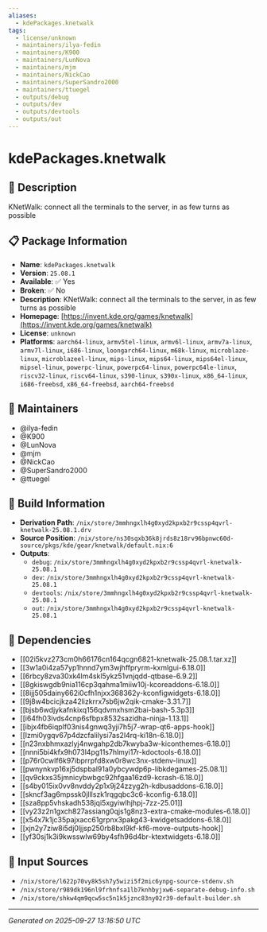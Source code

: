 ```yaml
---
aliases:
  - kdePackages.knetwalk
tags:
  - license/unknown
  - maintainers/ilya-fedin
  - maintainers/K900
  - maintainers/LunNova
  - maintainers/mjm
  - maintainers/NickCao
  - maintainers/SuperSandro2000
  - maintainers/ttuegel
  - outputs/debug
  - outputs/dev
  - outputs/devtools
  - outputs/out
---
```


# kdePackages.knetwalk

## 📝 Description

KNetWalk: connect all the terminals to the server, in as few turns as possible

## 📋 Package Information

- **Name**: `kdePackages.knetwalk`
- **Version**: `25.08.1`
- **Available**: ✅ Yes
- **Broken**: ✅ No
- **Description**: KNetWalk: connect all the terminals to the server, in as few turns as possible
- **Homepage**: [https://invent.kde.org/games/knetwalk](https://invent.kde.org/games/knetwalk)
- **License**: `unknown`
- **Platforms**: `aarch64-linux`, `armv5tel-linux`, `armv6l-linux`, `armv7a-linux`, `armv7l-linux`, `i686-linux`, `loongarch64-linux`, `m68k-linux`, `microblaze-linux`, `microblazeel-linux`, `mips-linux`, `mips64-linux`, `mips64el-linux`, `mipsel-linux`, `powerpc-linux`, `powerpc64-linux`, `powerpc64le-linux`, `riscv32-linux`, `riscv64-linux`, `s390-linux`, `s390x-linux`, `x86_64-linux`, `i686-freebsd`, `x86_64-freebsd`, `aarch64-freebsd`
## 👥 Maintainers

- @ilya-fedin
- @K900
- @LunNova
- @mjm
- @NickCao
- @SuperSandro2000
- @ttuegel


## 🔧 Build Information

- **Derivation Path**: `/nix/store/3mmhngxlh4g0xyd2kpxb2r9cssp4qvrl-knetwalk-25.08.1.drv`
- **Source Position**: `/nix/store/ns30sqxb36k8jrds8z18rv96bpnwc60d-source/pkgs/kde/gear/knetwalk/default.nix:6`
- **Outputs**:
  - `debug`:  `/nix/store/3mmhngxlh4g0xyd2kpxb2r9cssp4qvrl-knetwalk-25.08.1`
  - `dev`:  `/nix/store/3mmhngxlh4g0xyd2kpxb2r9cssp4qvrl-knetwalk-25.08.1`
  - `devtools`:  `/nix/store/3mmhngxlh4g0xyd2kpxb2r9cssp4qvrl-knetwalk-25.08.1`
  - `out`:  `/nix/store/3mmhngxlh4g0xyd2kpxb2r9cssp4qvrl-knetwalk-25.08.1`

## 🔗 Dependencies

- [[02i5kvz273cm0h66176cn164qcgn6821-knetwalk-25.08.1.tar.xz]]
- [[3w1a0i4za57yp1hnnd7ym3wjhffpryrm-kxmlgui-6.18.0]]
- [[6rbcy8zva30xk4lm4skl5ykz51vnjqdd-qtbase-6.9.2]]
- [[8gkiswgdb9nia116cp3qahma1miiw10j-kcoreaddons-6.18.0]]
- [[8ijj505dainy662i0cfh1njxx368362y-kconfigwidgets-6.18.0]]
- [[9j8w4bcicjkza42lizkrrx7sb6jw2qik-cmake-3.31.7]]
- [[bjsb6wdjykafnkixq156qdvmxhsm2bai-bash-5.3p3]]
- [[i64fh03ivds4cnp6sfbpx8532sazidha-ninja-1.13.1]]
- [[ibjx4fb6iqplf03nis4gnwq3yji7h5j7-wrap-qt6-apps-hook]]
- [[lzmi0ygqv67p4dzcfalilysi7as2l4rq-ki18n-6.18.0]]
- [[n23nxbhmxazlyj4nwgahp2db7kwyba3w-kiconthemes-6.18.0]]
- [[nnni5bi4kfx9h073l4pg11s7hlmyi17r-kdoctools-6.18.0]]
- [[p76r0cwlf6k97ibprrpfd8xw0r8wc3nx-stdenv-linux]]
- [[pwnynkvp16xj5dspbal91a0ybcywdp6p-libkdegames-25.08.1]]
- [[qv9ckxs35jmnicybwbgc92hfgaa16zd9-kcrash-6.18.0]]
- [[s4by015ix0vv8nvddy2p1x9j24zzyg2h-kdbusaddons-6.18.0]]
- [[skncf3ag6mpssk0jlllszk1rqgqbc3c6-kconfig-6.18.0]]
- [[sza8pp5vhskadh538jqi5xgyiwlhjhpj-7zz-25.01]]
- [[vy23z2n1gxch827assiang0qjs1g8nz3-extra-cmake-modules-6.18.0]]
- [[x54x7k1jc35pajxacc61grpnx3pakg43-kwidgetsaddons-6.18.0]]
- [[xjn2y7ziw8i5dj0ljjsp250rb8bxl9kf-kf6-move-outputs-hook]]
- [[yf30sj1k3i9kwsswlw69by4sfh96d4br-ktextwidgets-6.18.0]]

## 📁 Input Sources

- `/nix/store/l622p70vy8k5sh7y5wizi5f2mic6ynpg-source-stdenv.sh`
- `/nix/store/r989dk196nl9frhnfsa1lb7knhbyjxw6-separate-debug-info.sh`
- `/nix/store/shkw4qm9qcw5sc5n1k5jznc83ny02r39-default-builder.sh`

---
*Generated on 2025-09-27 13:16:50 UTC*
